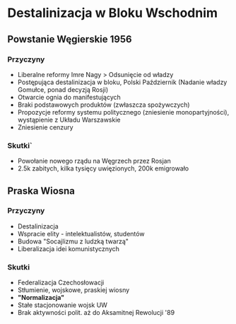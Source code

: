 # Destalinizacja w Bloku Wschodnim

## Powstanie Węgierskie 1956
### Przyczyny
* Liberalne reformy Imre Nagy > Odsunięcie od władzy
* Postępująca destalinizacja w bloku, Polski Październik (Nadanie władzy Gomułce, ponad decyzją Rosji)
* Otwarcie ognia do manifestujących
* Braki podstawowych produktów (zwłaszcza spożywczych)
* Propozycje reformy systemu politycznego (zniesienie monopartyjności), wystąpienie z Układu Warszawskie
* Zniesienie cenzury

### Skutki`
* Powołanie nowego rządu na Węgrzech przez Rosjan
* 2.5k zabitych, kilka tysięcy uwięzionych, 200k emigrowało

## Praska Wiosna
### Przyczyny
* Destalinizacja
* Wspracie elity - intelektualistów, studentów
* Budowa "Socajlizmu z ludzką twarzą"
* Liberalizacja idei komunistycznych

### Skutki
* Federalizacja Czechosłowacji
* Stłumienie, wojskowe, praskiej wiosny
* **"Normalizacja"**
* Stałe stacjonowanie wojsk UW
* Brak aktywności polit. aż do Aksamitnej Rewolucji '89

